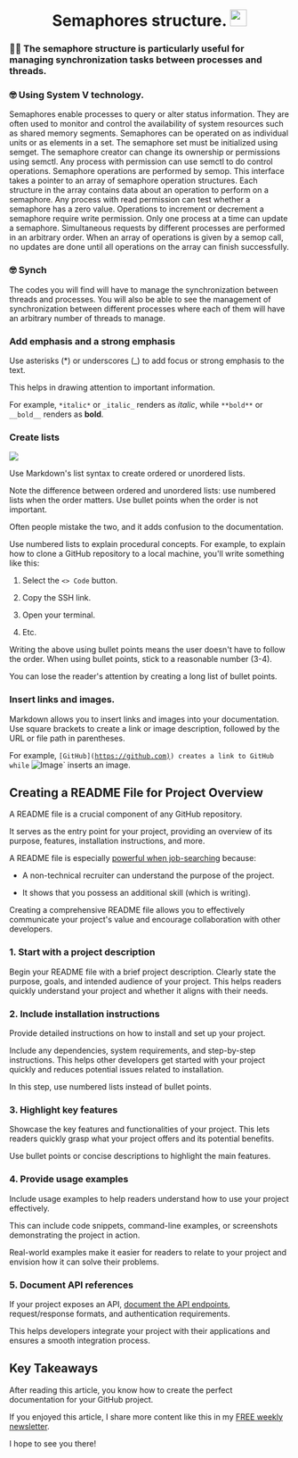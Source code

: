 <h1 align="center">
  Semaphores structure. 
  <img src="https://cdn-icons-png.flaticon.com/512/1189/1189462.png" width="30px"/>
</h1>

### :lotus_position_man: The semaphore structure is particularly useful for managing synchronization tasks between processes and threads.

### :nerd_face: Using System V technology.

Semaphores enable processes to query or alter status information. They are often used to monitor and control the availability of system resources such as shared memory segments. Semaphores can be operated on as individual units or as elements in a set. The semaphore set must be initialized using semget. The semaphore creator can change its ownership or permissions using semctl. Any process with permission can use semctl to do control operations.
Semaphore operations are performed by semop. This interface takes a pointer to an array of semaphore operation structures. Each structure in the array contains data about an operation to perform on a semaphore. Any process with read permission can test whether a semaphore has a zero value. Operations to increment or decrement a semaphore require write permission. 
Only one process at a time can update a semaphore. Simultaneous requests by different processes are performed in an arbitrary order. When an array of operations is given by a semop call, no updates are done until all operations on the array can finish successfully. 

### :nerd_face: Synch

The codes you will find will have to manage the synchronization between threads and processes.
You will also be able to see the management of synchronization between different processes where each of them will have an arbitrary number of threads to manage.

### Add emphasis and a strong emphasis

Use asterisks (\*) or underscores (\_) to add focus or strong emphasis to the text.

This helps in drawing attention to important information.

For example, `*italic*` or `_italic_` renders as _italic_, while ` **bold** ` or ` __bold__ ` renders as **bold**.

### Create lists

![](https://cdn.hashnode.com/res/hashnode/image/upload/v1688905849306/14d3331f-1f07-4f70-8269-b19c9469956f.jpeg)

Use Markdown's list syntax to create ordered or unordered lists.

Note the difference between ordered and unordered lists: use numbered lists when the order matters. Use bullet points when the order is not important.

Often people mistake the two, and it adds confusion to the documentation.

Use numbered lists to explain procedural concepts. For example, to explain how to clone a GitHub repository to a local machine, you'll write something like this:

1. Select the `<> Code` button.

2. Copy the SSH link.

3. Open your terminal.

4. Etc.

Writing the above using bullet points means the user doesn't have to follow the order. When using bullet points, stick to a reasonable number (3-4).

You can lose the reader's attention by creating a long list of bullet points.

### Insert links and images.

Markdown allows you to insert links and images into your documentation. Use square brackets to create a link or image description, followed by the URL or file path in parentheses.

For example, `[GitHub](`[`https://github.com)`](https://github.com)`) creates a link to GitHub while` ![Image](https://techwithmaddy.com/path/to/image.jpg)` inserts an image.

## Creating a README File for Project Overview

A README file is a crucial component of any GitHub repository.

It serves as the entry point for your project, providing an overview of its purpose, features, installation instructions, and more.

A README file is especially [powerful when job-searching](https://techwithmaddy.com/5-actionable-steps-to-land-your-first-software-engineering-role#heading-a-project-that-includes-a-descriptive-readme-file) because:

- A non-technical recruiter can understand the purpose of the project.

- It shows that you possess an additional skill (which is writing).

Creating a comprehensive README file allows you to effectively communicate your project's value and encourage collaboration with other developers.

### **1. Start with a project description**

Begin your README file with a brief project description. Clearly state the purpose, goals, and intended audience of your project. This helps readers quickly understand your project and whether it aligns with their needs.

### **2. Include installation instructions**

Provide detailed instructions on how to install and set up your project.

Include any dependencies, system requirements, and step-by-step instructions. This helps other developers get started with your project quickly and reduces potential issues related to installation.

In this step, use numbered lists instead of bullet points.

### **3. Highlight key features**

Showcase the key features and functionalities of your project. This lets readers quickly grasp what your project offers and its potential benefits.

Use bullet points or concise descriptions to highlight the main features.

### **4. Provide usage examples**

Include usage examples to help readers understand how to use your project effectively.

This can include code snippets, command-line examples, or screenshots demonstrating the project in action.

Real-world examples make it easier for readers to relate to your project and envision how it can solve their problems.

### **5. Document API references**

If your project exposes an API, [document the API endpoints](https://techwithmaddy.com/api-testing-using-postman-for-beginners), request/response formats, and authentication requirements.

This helps developers integrate your project with their applications and ensures a smooth integration process.

## Key Takeaways

After reading this article, you know how to create the perfect documentation for your GitHub project.

If you enjoyed this article, I share more content like this in my [FREE weekly newsletter](https://techwithmaddy.com/newsletter).

I hope to see you there!

